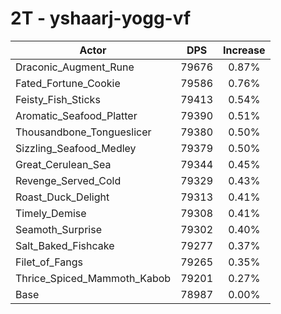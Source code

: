 # 2T - yshaarj-yogg-vf
| Actor | DPS | Increase |
|---|:---:|:---:|
|Draconic_Augment_Rune|79676|0.87%|
|Fated_Fortune_Cookie|79586|0.76%|
|Feisty_Fish_Sticks|79413|0.54%|
|Aromatic_Seafood_Platter|79390|0.51%|
|Thousandbone_Tongueslicer|79380|0.50%|
|Sizzling_Seafood_Medley|79379|0.50%|
|Great_Cerulean_Sea|79344|0.45%|
|Revenge_Served_Cold|79329|0.43%|
|Roast_Duck_Delight|79313|0.41%|
|Timely_Demise|79308|0.41%|
|Seamoth_Surprise|79302|0.40%|
|Salt_Baked_Fishcake|79277|0.37%|
|Filet_of_Fangs|79265|0.35%|
|Thrice_Spiced_Mammoth_Kabob|79201|0.27%|
|Base|78987|0.00%|
